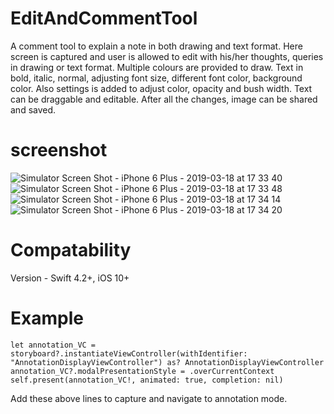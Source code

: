 # EditAndCommentTool
A comment tool to explain a note in both drawing and text format. Here screen is captured and user is allowed to edit with his/her thoughts, queries in drawing or text format. Multiple colours are provided to draw. Text in bold, italic, normal, adjusting font size, different font color, background color. Also settings is added to adjust color, opacity and bush width. Text can be draggable and editable. After all the changes, image can be shared and saved.

# screenshot
![Simulator Screen Shot - iPhone 6 Plus - 2019-03-18 at 17 33 40](https://user-images.githubusercontent.com/16645242/54528945-84069980-49a4-11e9-9db6-e1973850b042.png)
![Simulator Screen Shot - iPhone 6 Plus - 2019-03-18 at 17 33 48](https://user-images.githubusercontent.com/16645242/54528953-8963e400-49a4-11e9-9b25-84902dc0023c.png)
![Simulator Screen Shot - iPhone 6 Plus - 2019-03-18 at 17 34 14](https://user-images.githubusercontent.com/16645242/54528956-8b2da780-49a4-11e9-8ac9-95947a8e0f4f.png)
![Simulator Screen Shot - iPhone 6 Plus - 2019-03-18 at 17 34 20](https://user-images.githubusercontent.com/16645242/54528959-8d900180-49a4-11e9-8289-09262c316c66.png)


# Compatability
Version - Swift 4.2+, iOS 10+
# Example
```
let annotation_VC = storyboard?.instantiateViewController(withIdentifier: "AnnotationDisplayViewController") as? AnnotationDisplayViewController
annotation_VC?.modalPresentationStyle = .overCurrentContext
self.present(annotation_VC!, animated: true, completion: nil)
```
Add these above lines to capture and navigate to annotation mode.
